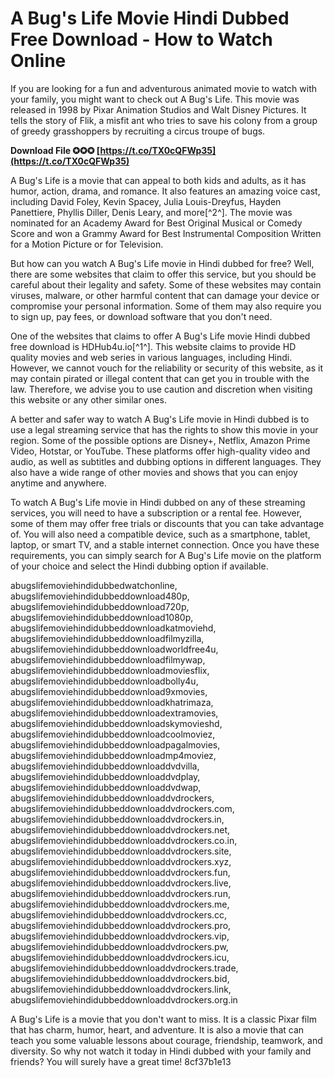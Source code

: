 
 
# A Bug's Life Movie Hindi Dubbed Free Download - How to Watch Online
 
If you are looking for a fun and adventurous animated movie to watch with your family, you might want to check out A Bug's Life. This movie was released in 1998 by Pixar Animation Studios and Walt Disney Pictures. It tells the story of Flik, a misfit ant who tries to save his colony from a group of greedy grasshoppers by recruiting a circus troupe of bugs.
 
**Download File ✪✪✪ [https://t.co/TX0cQFWp35](https://t.co/TX0cQFWp35)**


 
A Bug's Life is a movie that can appeal to both kids and adults, as it has humor, action, drama, and romance. It also features an amazing voice cast, including David Foley, Kevin Spacey, Julia Louis-Dreyfus, Hayden Panettiere, Phyllis Diller, Denis Leary, and more[^2^]. The movie was nominated for an Academy Award for Best Original Musical or Comedy Score and won a Grammy Award for Best Instrumental Composition Written for a Motion Picture or for Television.
 
But how can you watch A Bug's Life movie in Hindi dubbed for free? Well, there are some websites that claim to offer this service, but you should be careful about their legality and safety. Some of these websites may contain viruses, malware, or other harmful content that can damage your device or compromise your personal information. Some of them may also require you to sign up, pay fees, or download software that you don't need.
 
One of the websites that claims to offer A Bug's Life movie Hindi dubbed free download is HDHub4u.io[^1^]. This website claims to provide HD quality movies and web series in various languages, including Hindi. However, we cannot vouch for the reliability or security of this website, as it may contain pirated or illegal content that can get you in trouble with the law. Therefore, we advise you to use caution and discretion when visiting this website or any other similar ones.
 
A better and safer way to watch A Bug's Life movie in Hindi dubbed is to use a legal streaming service that has the rights to show this movie in your region. Some of the possible options are Disney+, Netflix, Amazon Prime Video, Hotstar, or YouTube. These platforms offer high-quality video and audio, as well as subtitles and dubbing options in different languages. They also have a wide range of other movies and shows that you can enjoy anytime and anywhere.
 
To watch A Bug's Life movie in Hindi dubbed on any of these streaming services, you will need to have a subscription or a rental fee. However, some of them may offer free trials or discounts that you can take advantage of. You will also need a compatible device, such as a smartphone, tablet, laptop, or smart TV, and a stable internet connection. Once you have these requirements, you can simply search for A Bug's Life movie on the platform of your choice and select the Hindi dubbing option if available.
 
abugslifemoviehindidubbedwatchonline,  abugslifemoviehindidubbeddownload480p,  abugslifemoviehindidubbeddownload720p,  abugslifemoviehindidubbeddownload1080p,  abugslifemoviehindidubbeddownloadkatmoviehd,  abugslifemoviehindidubbeddownloadfilmyzilla,  abugslifemoviehindidubbeddownloadworldfree4u,  abugslifemoviehindidubbeddownloadfilmywap,  abugslifemoviehindidubbeddownloadmoviesflix,  abugslifemoviehindidubbeddownloadbolly4u,  abugslifemoviehindidubbeddownload9xmovies,  abugslifemoviehindidubbeddownloadkhatrimaza,  abugslifemoviehindidubbeddownloadextramovies,  abugslifemoviehindidubbeddownloadskymovieshd,  abugslifemoviehindidubbeddownloadcoolmoviez,  abugslifemoviehindidubbeddownloadpagalmovies,  abugslifemoviehindidubbeddownloadmp4moviez,  abugslifemoviehindidubbeddownloaddvdvilla,  abugslifemoviehindidubbeddownloaddvdplay,  abugslifemoviehindidubbeddownloaddvdwap,  abugslifemoviehindidubbeddownloaddvdrockers,  abugslifemoviehindidubbeddownloaddvdrockers.com,  abugslifemoviehindidubbeddownloaddvdrockers.in,  abugslifemoviehindidubbeddownloaddvdrockers.net,  abugslifemoviehindidubbeddownloaddvdrockers.co.in,  abugslifemoviehindidubbeddownloaddvdrockers.site,  abugslifemoviehindidubbeddownloaddvdrockers.xyz,  abugslifemoviehindidubbeddownloaddvdrockers.fun,  abugslifemoviehindidubbeddownloaddvdrockers.live,  abugslifemoviehindidubbeddownloaddvdrockers.run,  abugslifemoviehindidubbeddownloaddvdrockers.me,  abugslifemoviehindidubbeddownloaddvdrockers.cc,  abugslifemoviehindidubbeddownloaddvdrockers.pro,  abugslifemoviehindidubbeddownloaddvdrockers.vip,  abugslifemoviehindidubbeddownloaddvdrockers.pw,  abugslifemoviehindidubbeddownloaddvdrockers.icu,  abugslifemoviehindidubbeddownloaddvdrockers.trade,  abugslifemoviehindidubbeddownloaddvdrockers.bid,  abugslifemoviehindidubbeddownloaddvdrockers.link,  abugslifemoviehindidubbeddownloaddvdrockers.org.in
 
A Bug's Life is a movie that you don't want to miss. It is a classic Pixar film that has charm, humor, heart, and adventure. It is also a movie that can teach you some valuable lessons about courage, friendship, teamwork, and diversity. So why not watch it today in Hindi dubbed with your family and friends? You will surely have a great time!
 8cf37b1e13
 
